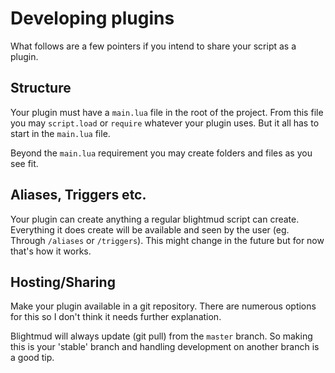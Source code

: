 # Developing plugins

What follows are a few pointers if you intend to share your script as a plugin.

## Structure
Your plugin must have a `main.lua` file in the root of the project. From this
file you may `script.load` or `require` whatever your plugin uses. But it all
has to start in the `main.lua` file.

Beyond the `main.lua` requirement you may create folders and files as you see
fit.

## Aliases, Triggers etc.
Your plugin can create anything a regular blightmud script can create.
Everything it does create will be available and seen by the user (eg. Through
`/aliases` or `/triggers`). This might change in the future but for now that's
how it works.

## Hosting/Sharing
Make your plugin available in a git repository. There are numerous options for
this so I don't think it needs further explanation.

Blightmud will always update (git pull) from the `master` branch. So making
this is your 'stable' branch and handling development on another branch is a
good tip.
